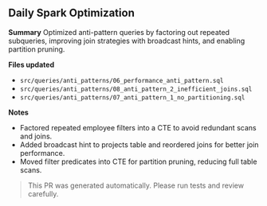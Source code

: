 ## Daily Spark Optimization

**Summary**
Optimized anti-pattern queries by factoring out repeated subqueries, improving join strategies with broadcast hints, and enabling partition pruning.

**Files updated**
- `src/queries/anti_patterns/06_performance_anti_pattern.sql`
- `src/queries/anti_patterns/08_anti_pattern_2_inefficient_joins.sql`
- `src/queries/anti_patterns/07_anti_pattern_1_no_partitioning.sql`


**Notes**
- Factored repeated employee filters into a CTE to avoid redundant scans and joins.
- Added broadcast hint to projects table and reordered joins for better join performance.
- Moved filter predicates into CTE for partition pruning, reducing full table scans.

> This PR was generated automatically. Please run tests and review carefully.
